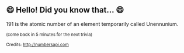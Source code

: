 ## 😄 Hello! Did you know that... 😄
191 is the atomic number of an element temporarily called Unennunium.

<sup>(come back in 5 minutes for the next trivia)</sup>


<sup>Credits: http://numbersapi.com</sup>
